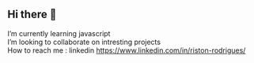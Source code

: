 ## Hi there 👋
I’m currently learning javascript<br>
I’m looking to collaborate on intresting projects<br>
How to reach me : linkedin https://www.linkedin.com/in/riston-rodrigues/ <br>

 
<!--
**RISTONRODZ/RISTONRODZ** is a ✨ _special_ ✨ repository because its `README.md` (this file) appears on your GitHub profile.

Here are some ideas to get you started:

- 🔭 I’m currently working on ...
- 🌱 I’m currently learning ...
- 👯 I’m looking to collaborate on ...
- 🤔 I’m looking for help with ...
- 💬 Ask me about ...
- 📫 How to reach me: ...
- 😄 Pronouns: ...
- ⚡ Fun fact: ...
-->
